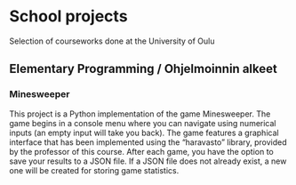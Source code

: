 # School projects
Selection of courseworks done at the University of Oulu

## Elementary Programming / Ohjelmoinnin alkeet
### Minesweeper
This project is a Python implementation of the game Minesweeper. The game begins in a console menu where you can navigate using numerical inputs (an empty input will take you back).
The game features a graphical interface that has been implemented using the “haravasto” library, provided by the professor of this course.
After each game, you have the option to save your results to a JSON file. If a JSON file does not already exist, a new one will be created for storing game statistics.

